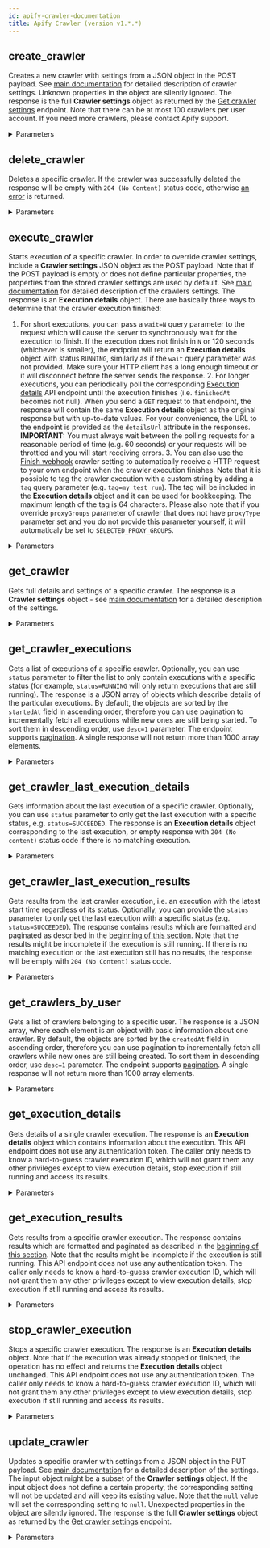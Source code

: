 ```yaml
---
id: apify-crawler-documentation
title: Apify Crawler (version v1.*.*)
---
```


## create_crawler

Creates a new crawler with settings from a JSON object in the POST payload.
See [main documentation](https://www.apify.com/docs/crawler#basic-settings) for detailed description of crawler settings.
Unknown properties in the object are silently ignored.
The response is the full **Crawler settings** object as returned by the [Get crawler settings](#reference/crawlers/crawler-settings/get-crawler-settings) endpoint.
Note that there can be at most 100 crawlers per user account.
If you need more crawlers, please contact Apify support.

<details><summary>Parameters</summary>

#### user_id (required)

User ID. This value can be found under Account > Integrations. Note that this value is different from the username.

**Type:** string

#### $body

**Type:** object

#### desc

By default, records are sorted in the order in which they were created or added. This property is useful when fetching all the records, because it ensures that records that were created after the client started the pagination will not be skipped. If you specify desc=1 parameter, the records will be returned in the reverse order, i.e. from newest to oldest records.

**Type:** number

</details>

## delete_crawler

Deletes a specific crawler.
If the crawler was successfully deleted
the response will be empty with `204 (No Content)` status code,
otherwise [an error](#introduction/errors) is returned.

<details><summary>Parameters</summary>

#### crawler_id (required)

Custom or internal ID of the crawler. This value can be found under the crawler's Basic Settings.

**Type:** string

#### user_id (required)

User ID. This value can be found under Account > Integrations. Note that this value is different from the username.

**Type:** string

#### executionId

Crawler execution ID for which the crawler settings should be returned.

**Type:** string

#### noSecrets

If `1` then the response will only contain crawler settings and no sensitive data such as links to API related endpoints that contain authentication tokens.
This option is used to export crawler configuration to JSON file that can be shared with other users.

**Type:** string

</details>

## execute_crawler

Starts execution of a specific crawler. In order to override crawler settings, include a **Crawler settings** JSON object as the POST payload.
Note that if the POST payload is empty or does not define particular properties, the properties from the stored crawler settings are used by default.
See [main documentation](https://www.apify.com/docs/crawler#basic-settings) for detailed description of the crawlers settings.
The response is an **Execution details** object.
There are basically three ways to determine that the crawler execution finished:
1. For short executions, you can pass a `wait=N` query parameter to the request which will cause the server to synchronously wait for the execution to finish. If the execution does not finish in `N` or 120 seconds (whichever is smaller), the endpoint will return an **Execution details** object with status `RUNNING`, similarly as if the `wait` query parameter was not provided. Make sure your HTTP client has a long enough timeout or it will disconnect before the server sends the response. 2. For longer executions, you can periodically poll the corresponding [Execution details](#reference/executions/execution-details) API endpoint until the execution finishes (i.e. `finishedAt` becomes not null). When you send a `GET` request to that endpoint, the response will contain the same **Execution details** object as the original response but with up-to-date values. For your convenience, the URL to the endpoint is provided as the `detailsUrl` attribute in the responses. **IMPORTANT:** You must always wait between the polling requests for a reasonable period of time (e.g. 60 seconds) or your requests will be throttled and you will start receiving errors. 3. You can also use the [Finish webhook](https://www.apify.com/docs/crawler#finishWebhookUrl) crawler setting to automatically receive a HTTP request to your own endpoint when the crawler execution finishes. Note that it is possible to tag the crawler execution with a custom string by adding a `tag` query parameter (e.g. `tag=my_test_run`). The tag will be included in the **Execution details** object and it can be used for bookkeeping. The maximum length of the tag is 64 characters.
Please also note that if you override `proxyGroups` parameter of crawler that does not have `proxyType` parameter set and you do not provide this parameter yourself, it will automaticaly be set to `SELECTED_PROXY_GROUPS`.

<details><summary>Parameters</summary>

#### crawler_id (required)

Custom or internal ID of the crawler. This value can be found under the crawler's Basic Settings.

**Type:** string

#### user_id (required)

User ID. This value can be found under Account > Integrations. Note that this value is different from the username.

**Type:** string

#### $body

**Type:** object

#### tag

Custom tag for the execution. It cannot be longer than 64 characters.

**Type:** string

#### wait

The maximum number of seconds the server waits for the execution to finish. By default it is `0`, the maximum value is `120`.

**Type:** string

</details>

## get_crawler

Gets full details and settings of a specific crawler.
The response is a **Crawler settings** object - see [main documentation](https://www.apify.com/docs/crawler#basic-settings) for a detailed description of the settings.

<details><summary>Parameters</summary>

#### crawler_id (required)

Custom or internal ID of the crawler. This value can be found under the crawler's Basic Settings.

**Type:** string

#### user_id (required)

User ID. This value can be found under Account > Integrations. Note that this value is different from the username.

**Type:** string

#### executionId

Crawler execution ID for which the crawler settings should be returned.

**Type:** string

#### noSecrets

If `1` then the response will only contain crawler settings and no sensitive data such as links to API related endpoints that contain authentication tokens.
This option is used to export crawler configuration to JSON file that can be shared with other users.

**Type:** string

</details>

## get_crawler_executions

Gets a list of executions of a specific crawler. Optionally, you can use `status` parameter to filter the list to only contain executions with a specific status (for example, `status=RUNNING` will only return executions that are still running). The response is a JSON array of objects which describe details of the particular executions. By default, the objects are sorted by the `startedAt` field in ascending order, therefore you can use pagination to incrementally fetch all executions while new ones are still being started. To sort them in descending order, use `desc=1` parameter. The endpoint supports [pagination](#introduction/pagination). A single response will not return more than 1000 array elements.

<details><summary>Parameters</summary>

#### crawler_id (required)

Custom or internal ID of the crawler. This value can be found under the crawler's Basic Settings.

**Type:** string

#### user_id (required)

User ID. This value can be found under Account > Integrations. Note that this value is different from the username.

**Type:** string

#### desc

By default, records are sorted in the order in which they were created or added. This property is useful when fetching all the records, because it ensures that records that were created after the client started the pagination will not be skipped. If you specify desc=1 parameter, the records will be returned in the reverse order, i.e. from newest to oldest records.

**Type:** number

#### status

Filter for the execution status.

**Type:** string

</details>

## get_crawler_last_execution_details

Gets information about the last execution of a specific crawler.
Optionally, you can use `status` parameter to only get the last execution with a specific status, e.g. `status=SUCCEEDED`.
The response is an **Execution details** object corresponding to the last execution, or empty response with `204 (No content)` status code if there is no matching execution.

<details><summary>Parameters</summary>

#### crawler_id (required)

Custom or internal ID of the crawler. This value can be found under the crawler's Basic Settings.

**Type:** string

#### user_id (required)

User ID. This value can be found under Account > Integrations. Note that this value is different from the username.

**Type:** string

#### status

Filter for the execution status.

**Type:** string

</details>

## get_crawler_last_execution_results

Gets results from the last crawler execution, i.e. an execution with the latest start time regardless of its status.
Optionally, you can provide the `status` parameter to only get the last execution with a specific status (e.g. `status=SUCCEEDED`).
The response contains results which are formatted and paginated as described in the [beginning of this section](#reference/results).
Note that the results might be incomplete if the execution is still running.
If there is no matching execution or the last execution still has no results, the response will be empty with `204 (No Content)` status code.

<details><summary>Parameters</summary>

#### crawler_id (required)

Custom or internal ID of the crawler. This value can be found under the crawler's Basic Settings.

**Type:** string

#### user_id (required)

User ID. This value can be found under Account > Integrations. Note that this value is different from the username.

**Type:** string

#### bom

All responses are encoded in UTF-8 encoding. By default, the `csv` files are prefixed with
the UTF-8 Byte Order Mark (BOM), while `json`, `jsonl`, `xml`, `html` and `rss` files are not.
If you want to override this default behavior, specify `bom=1` query parameter to include the BOM or `bom=0` to skip it.

**Type:** number

#### hideUrl

If set to `1` then `url` field will not be added to each page function result object. By default each page function result object contains `url` field.

**Type:** number

#### simplified

If `1` then the results will be returned in a simplified form without crawling metadata. By default full results are returned.

**Type:** number

#### skipFailedPages

If set to `1` then pages with non-empty `errorInfo` property are skipped from the output and the `errorInfo` property is hidden. Note that the skipped pages are still counted in the pagination.

**Type:** number

#### status

Filter for the execution status.

**Type:** string

</details>

## get_crawlers_by_user

Gets a list of crawlers belonging to a specific user.
The response is a JSON array, where each element is an object with basic information about one crawler.
By default, the objects are sorted by the `createdAt` field in ascending order, therefore you can use pagination to incrementally fetch all crawlers while new ones are still being created.
To sort them in descending order, use `desc=1` parameter.
The endpoint supports [pagination](#introduction/pagination).
A single response will not return more than 1000 array elements.

<details><summary>Parameters</summary>

#### user_id (required)

User ID. This value can be found under Account > Integrations. Note that this value is different from the username.

**Type:** string

#### desc

By default, records are sorted in the order in which they were created or added. This property is useful when fetching all the records, because it ensures that records that were created after the client started the pagination will not be skipped. If you specify desc=1 parameter, the records will be returned in the reverse order, i.e. from newest to oldest records.

**Type:** number

</details>

## get_execution_details

Gets details of a single crawler execution. The response is an **Execution details** object which contains information about the execution.
This API endpoint does not use any authentication token.
The caller only needs to know a hard-to-guess crawler execution ID, which will not grant them any other privileges except to view execution details, stop execution if still running and access its results.

<details><summary>Parameters</summary>

#### execution_id (required)

Crawler execution ID. This value can be found under the crawler's Runs tab. Click on a specific run to find the execution ID under Info.

**Type:** string

</details>

## get_execution_results

Gets results from a specific crawler execution.
The response contains results which are formatted and paginated as described in the [beginning of this section](#reference/results). Note that the results might be incomplete if the execution is still running.
This API endpoint does not use any authentication token.
The caller only needs to know a hard-to-guess crawler execution ID, which will not grant them any other privileges except to view execution details, stop execution if still running and access its results.

<details><summary>Parameters</summary>

#### execution_id (required)

Crawler execution ID. This value can be found under the crawler's Runs tab. Click on a specific run to find the execution ID under Info.

**Type:** string

#### bom

All responses are encoded in UTF-8 encoding. By default, the `csv` files are prefixed with
the UTF-8 Byte Order Mark (BOM), while `json`, `jsonl`, `xml`, `html` and `rss` files are not.
If you want to override this default behavior, specify `bom=1` query parameter to include the BOM or `bom=0` to skip it.

**Type:** number

#### desc

By default, records are sorted in the order in which they were created or added. This property is useful when fetching all the records, because it ensures that records that were created after the client started the pagination will not be skipped. If you specify desc=1 parameter, the records will be returned in the reverse order, i.e. from newest to oldest records.

**Type:** number

#### hideUrl

If set to `1` then `url` field will not be added to each page function result object. By default each page function result object contains `url` field.

**Type:** number

#### simplified

If `1` then the results will be returned in a simplified form without crawling metadata. By default full results are returned.

**Type:** number

#### skipFailedPages

If set to `1` then pages with non-empty `errorInfo` property are skipped from the output and the `errorInfo` property is hidden. Note that the skipped pages are still counted in the pagination.

**Type:** number

</details>

## stop_crawler_execution

Stops a specific crawler execution. The response is an **Execution details** object. Note that if the execution was already stopped or finished, the operation has no effect and returns the **Execution details** object unchanged. This API endpoint does not use any authentication token.
The caller only needs to know a hard-to-guess crawler execution ID, which will not grant them any other privileges except to view execution details, stop execution if still running and access its results.

<details><summary>Parameters</summary>

#### execution_id (required)

Crawler execution ID. This value can be found under the crawler's Runs tab. Click on a specific run to find the execution ID under Info.

**Type:** string

</details>

## update_crawler

Updates a specific crawler with settings from a JSON object in the PUT payload.
See [main documentation](https://www.apify.com/docs/crawler#basic-settings) for a detailed description of the settings.
The input object might be a subset of the **Crawler settings** object.
If the input object does not define a certain property, the corresponding setting will not be updated and will keep its existing value.
Note that the `null` value will set the corresponding setting to `null`.
Unexpected properties in the object are silently ignored.
The response is the full **Crawler settings** object as returned by the [Get crawler settings](#reference/crawlers/crawler-settings/get-crawler-settings) endpoint.

<details><summary>Parameters</summary>

#### crawler_id (required)

Custom or internal ID of the crawler. This value can be found under the crawler's Basic Settings.

**Type:** string

#### user_id (required)

User ID. This value can be found under Account > Integrations. Note that this value is different from the username.

**Type:** string

#### $body

**Type:** object

#### executionId

Crawler execution ID for which the crawler settings should be returned.

**Type:** string

#### noSecrets

If `1` then the response will only contain crawler settings and no sensitive data such as links to API related endpoints that contain authentication tokens.
This option is used to export crawler configuration to JSON file that can be shared with other users.

**Type:** string

</details>

